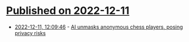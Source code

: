 # [Published on 2022-12-11](index.md)

* [2022-12-11, 12:09:46](https://news.ycombinator.com/item?id=33942503) - [AI unmasks anonymous chess players, posing privacy risks](https://www.science.org/content/article/ai-unmasks-anonymous-chess-players-posing-privacy-risks)
